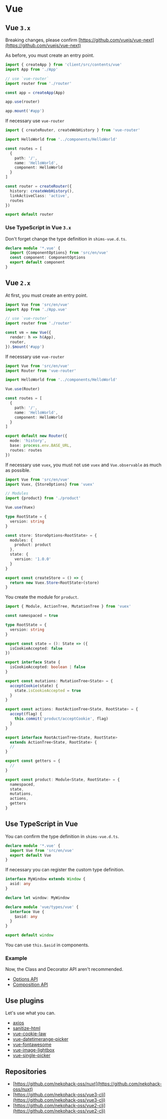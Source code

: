 # Vue

## Vue `3.x`

Breaking changes, please confirm [https://github.com/vuejs/vue-next](https://github.com/vuejs/vue-next)

As before, you must create an entry point.

```ts
import { createApp } from 'client/src/contents/vue'
import App from './App'

// use `vue-router`
import router from './router'

const app = createApp(App)

app.use(router)

app.mount('#app')
```

If necessary use `vue-router`

```ts
import { createRouter, createWebHistory } from 'vue-router'

import HelloWorld from '../components/HelloWorld'

const routes = [
  {
    path: '/',
    name: 'HelloWorld',
    component: HelloWorld
  }
]

const router = createRouter({
  history: createWebHistory(),
  linkActiveClass: 'active',
  routes
})

export default router
```

### Use TypeScript in Vue `3.x`

Don't forget change the type definition in `shims-vue.d.ts`.

```ts
declare module '*.vue' {
  import {ComponentOptions} from 'src/en/vue'
  const component: ComponentOptions
  export default component
}
```

## Vue `2.x`

At first, you must create an entry point.

```ts
import Vue from 'src/en/vue'
import App from './App.vue'

// use `vue-router`
import router from './router'

const vm = new Vue({
  render: h => h(App),
  router,
}).$mount('#app')
```

If necessary use `vue-router`

```ts
import Vue from 'src/en/vue'
import Router from 'vue-router'

import HelloWorld from '../components/HelloWorld'

Vue.use(Router)

const routes = [
  {
    path: '/',
    name: 'HelloWorld',
    component: HelloWorld
  }
]

export default new Router({
  mode: 'history',
  base: process.env.BASE_URL,
  routes: routes
})
```

If necessary use `vuex`, you must not use `vuex` and `Vue.observable` as much as possible.

```ts
import Vue from 'src/en/vue'
import Vuex, {StoreOptions} from 'vuex'

// Modules
import {product} from './product'

Vue.use(Vuex)

type RootState = {
  version: string
}

const store: StoreOptions<RootState> = {
  modules: {
    product: product
  },
  state: {
    version: '1.0.0'
  }
}

export const createStore = () => {
  return new Vuex.Store<RootState>(store)
}
```

You create the module for `product`.

```ts
import { Module, ActionTree, MutationTree } from 'vuex'

const namespaced = true

type RootState = {
  version: string
}

export const state = (): State => ({
  isCookieAccepted: false
})

export interface State {
  isCookieAccepted: boolean | false
}

export const mutations: MutationTree<State> = {
  acceptCookie(state) {
    state.isCookieAccepted = true
  }
}

export const actions: RootActionTree<State, RootState> = {
  accept(flag) {
    this.commit('product/acceptCookie', flag)
  }
}

export interface RootActionTree<State, RootState>
  extends ActionTree<State, RootState> {
  //
}

export const getters = {
  //
}

export const product: Module<State, RootState> = {
  namespaced,
  state,
  mutations,
  actions,
  getters
}
```

## Use TypeScript in Vue

You can confirm the type definition in `shims-vue.d.ts`.

```ts
declare module '*.vue' {
  import Vue from 'src/en/vue'
  export default Vue
}
```

If necessary you can register the custom type definition.

```ts
interface MyWindow extends Window {
  asid: any
}

declare let window: MyWindow

declare module 'vue/types/vue' {
  interface Vue {
    $asid: any
  }
}

export default window
```

You can use `this.$asid` in components.

### Example

Now, the Class and Decorator API aren't recommended.

- [Options API](en/options_api.md)
- [Composition API](en/composition_api.md)

## Use plugins

Let's use what you can.

- [axios](en/axios.md)
- [sanitize-html](en/sanitize-html.md)
- [vue-cookie-law](vue-cookie-law.md)
- [vue-datetimerange-picker](vue-datetimerange-picker.md)
- [vue-fontawesome](vue-fontawesome.md)
- [vue-image-lightbox](vue-image-lightbox.md)
- [vue-single-picker](vue-single-picker.md)

## Repositories

- [https://github.com/nekohack-oss/nuxt](https://github.com/nekohack-oss/nuxt)
- [https://github.com/nekohack-oss/vue3-cli](https://github.com/nekohack-oss/vue3-cli)
- [https://github.com/nekohack-oss/vue2-cli](https://github.com/nekohack-oss/vue2-cli)
